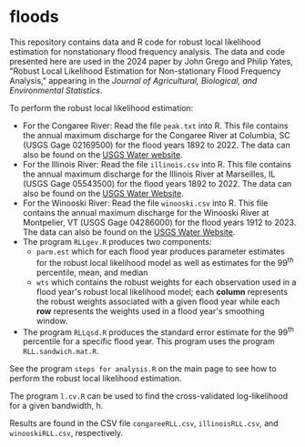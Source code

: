 # floods

This repository contains data and R code for robust local likelihood estimation for nonstationary flood frequency analysis. The data and code presented here are used in the 2024 paper by John Grego and Philip Yates, "Robust Local Likelihood Estimation for Non-stationary Flood Frequency Analysis," appearing in the _Journal of Agricultural, Biological, and Environmental Statistics_.

To perform the robust local likelihood estimation:

  - For the Congaree River: Read the file `peak.txt` into R. This file contains the annual maximum discharge for the Congaree River at Columbia, SC (USGS Gage 02169500) for the flood years 1892 to 2022. The data can also be found on the [USGS Water website](https://nwis.waterdata.usgs.gov/sc/nwis/peak?site_no=02169500&agency_cd=USGS&format=html).
  - For the Illinois River: Read the file `illinois.csv` into R. This file contains the annual maximum discharge for the Illinois River at Marseilles, IL (USGS Gage 05543500) for the flood years 1892 to 2022. The data can also be found on the [USGS Water Website](https://nwis.waterdata.usgs.gov/il/nwis/peak?site_no=05543500&agency_cd=USGS&format=html).
  - For the Winooski River: Read the file `winooski.csv` into R. This file contains the annual maximum discharge for the Winooski River at Montpelier, VT (USGS Gage 04286000) for the flood years 1912 to 2023. The data can also be found on the [USGS Water Website](https://nwis.waterdata.usgs.gov/vt/nwis/peak?site_no=04286000&agency_cd=USGS&format=html).
  - The program `RLLgev.R` produces two components:
    - `parm.est` which for each flood year produces parameter estimates for the robust local likelihood model as well as estimates for the 99<sup>th</sup> percentile, mean, and median
    - `wts` which contains the robust weights for each observation used in a flood year's robust local likelihood model; each **column** represents the robust weights associated with a given flood year while each **row** represents the weights used in a flood year's smoothing window.
  - The program `RLLqsd.R` produces the standard error estimate for the 99<sup>th</sup> percentile for a specific flood year. This program uses the program `RLL.sandwich.mat.R`.

 See the program `steps for analysis.R` on the main page to see how to perform the robust local likelihood estimation.

 The program `l.cv.R` can be used to find the cross-validated log-likelihood for a given bandwidth, h.

 Results are found in the CSV file `congareeRLL.csv`, `illinoisRLL.csv`, and `winooskiRLL.csv`, respectively.
    
   
      
